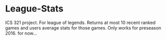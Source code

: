 # League-Stats
ICS 321 project. For league of legends. Returns at most 10 recent ranked games and users average stats for those games.
Only works for preseason 2016. for now...
